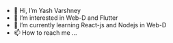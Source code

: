 - 👋 Hi, I’m Yash Varshney
- 👀 I’m interested in Web-D and Flutter 
- 🌱 I’m currently learning React-js and Nodejs in Web-D
- 📫 How to reach me ...

<!---
Yash-Var/Yash-Var is a ✨ special ✨ repository because its `README.md` (this file) appears on your GitHub profile.
You can click the Preview link to take a look at your changes.
--->
